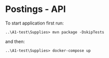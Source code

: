 # Postings - API

To start application first run:
```
..\A1-test\Supplies> mvn package -DskipTests
```
and then:
```
..\A1-test\Supplies> docker-compose up
```